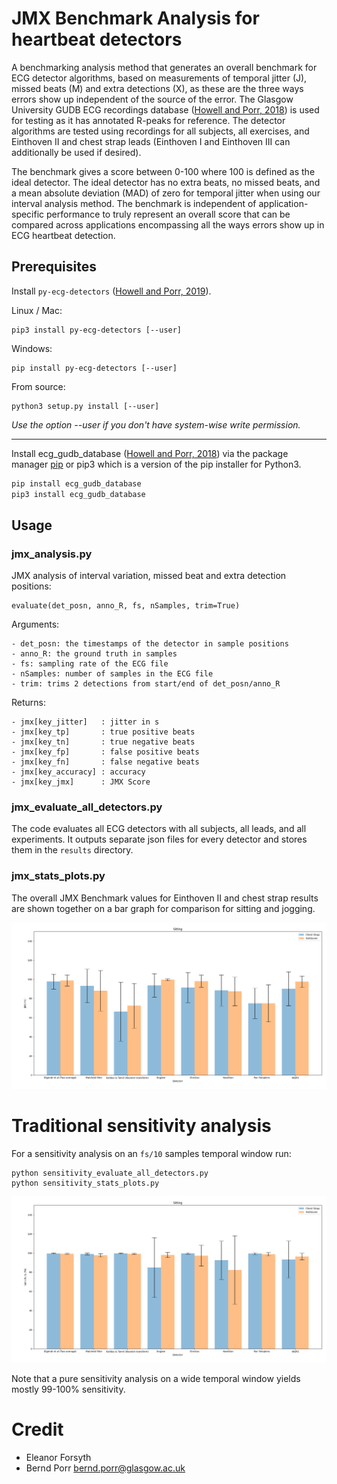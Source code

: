 # JMX Benchmark Analysis for heartbeat detectors

A benchmarking analysis method that generates an overall benchmark for
ECG detector algorithms, based on measurements of temporal jitter (J),
missed beats (M) and extra detections (X), as these are the three ways
errors show up independent of the source of the error. The Glasgow
University GUDB ECG recordings database ([Howell and Porr,
2018](http://dx.doi.org/10.5525/gla.researchdata.716)) is used for
testing as it has annotated R-peaks for reference. The detector
algorithms are tested using recordings for all subjects, all
exercises, and Einthoven II and chest strap leads (Einthoven I and
Einthoven III can additionally be used if desired).

The benchmark gives a score between 0-100 where 100 is defined as the
ideal detector. The ideal detector has no extra beats, no missed
beats, and a mean absolute deviation (MAD) of zero for temporal jitter
when using our interval analysis method. The benchmark is independent
of application-specific performance to truly represent an overall
score that can be compared across applications encompassing all the
ways errors show up in ECG heartbeat detection.

## Prerequisites

Install `py-ecg-detectors` ([Howell and Porr, 2019](https://doi.org/10.5281/zenodo.3353396)).

Linux / Mac:
```
pip3 install py-ecg-detectors [--user]
```
Windows:
```
pip install py-ecg-detectors [--user]
```
From source:
```
python3 setup.py install [--user]
```
*Use the option --user if you don't have system-wise write permission.*

---
Install ecg_gudb_database ([Howell and Porr, 2018](https://pypi.org/project/ecg-gudb-database/)) via the package manager [pip](https://pip.pypa.io/en/stable/) or pip3 which is a version of the pip installer for Python3.

```bash
pip install ecg_gudb_database
pip3 install ecg_gudb_database
```

## Usage

### jmx_analysis.py

JMX analysis of interval variation, missed beat and extra detection positions:

```
evaluate(det_posn, anno_R, fs, nSamples, trim=True)
```

Arguments:

    - det_posn: the timestamps of the detector in sample positions
    - anno_R: the ground truth in samples
    - fs: sampling rate of the ECG file
    - nSamples: number of samples in the ECG file
    - trim: trims 2 detections from start/end of det_posn/anno_R


Returns:

    - jmx[key_jitter]   : jitter in s
    - jmx[key_tp]       : true positive beats
    - jmx[key_tn]       : true negative beats
    - jmx[key_fp]       : false positive beats
    - jmx[key_fn]       : false negative beats
    - jmx[key_accuracy] : accuracy
    - jmx[key_jmx]      : JMX Score


### jmx_evaluate_all_detectors.py

The code evaluates all ECG detectors with all subjects, all leads, and all
experiments. It outputs separate json files for every detector and stores
them in the `results` directory.

### jmx_stats_plots.py

The overall JMX Benchmark values for Einthoven
II and chest strap results are shown together on a bar graph for
comparison for sitting and jogging.

![alt tag](jmx.png)

# Traditional sensitivity analysis

For a sensitivity analysis on an `fs/10` samples temporal window run:

```
python sensitivity_evaluate_all_detectors.py
python sensitivity_stats_plots.py
```

![alt tag](sensitivity.png)

Note that a pure sensitivity analysis on a wide temporal window
yields mostly 99-100% sensitivity.

# Credit

 - Eleanor Forsyth
 - Bernd Porr <bernd.porr@glasgow.ac.uk>
